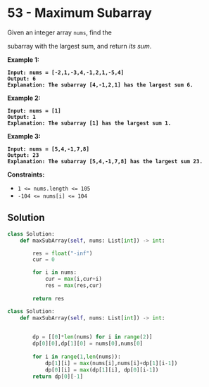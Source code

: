 # 53 - Maximum Subarray

Given an integer array `nums`, find the&#x20;

subarray with the largest sum, and return _its sum_.

&#x20;

**Example 1:**

<pre><code><strong>Input: nums = [-2,1,-3,4,-1,2,1,-5,4]
</strong><strong>Output: 6
</strong><strong>Explanation: The subarray [4,-1,2,1] has the largest sum 6.
</strong></code></pre>

**Example 2:**

<pre><code><strong>Input: nums = [1]
</strong><strong>Output: 1
</strong><strong>Explanation: The subarray [1] has the largest sum 1.
</strong></code></pre>

**Example 3:**

<pre><code><strong>Input: nums = [5,4,-1,7,8]
</strong><strong>Output: 23
</strong><strong>Explanation: The subarray [5,4,-1,7,8] has the largest sum 23.
</strong></code></pre>

&#x20;

**Constraints:**

* `1 <= nums.length <= 105`
* `-104 <= nums[i] <= 104`

## Solution

```python
class Solution:
    def maxSubArray(self, nums: List[int]) -> int:

        res = float("-inf")
        cur = 0

        for i in nums:
            cur = max(i,cur+i)
            res = max(res,cur)
        
        return res
```

```python
class Solution:
    def maxSubArray(self, nums: List[int]) -> int:

       
        dp = [[0]*len(nums) for i in range(2)]
        dp[0][0],dp[1][0] = nums[0],nums[0]
        
        for i in range(1,len(nums)):
            dp[1][i] = max(nums[i],nums[i]+dp[1][i-1])
            dp[0][i] = max(dp[1][i], dp[0][i-1])
        return dp[0][-1]
```
